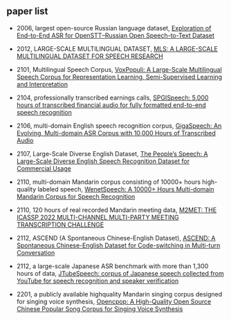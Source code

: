 ## paper list

- 2006, largest open-source Russian language dataset, [Exploration of End-to-End ASR for OpenSTT–Russian Open Speech-to-Text Dataset](https://arxiv.org/pdf/2006.08274.pdf)

- 2012, LARGE-SCALE MULTILINGUAL DATASET, [MLS: A LARGE-SCALE MULTILINGUAL DATASET FOR SPEECH RESEARCH](https://arxiv.org/abs/2012.03411)

- 2101, Multilingual Speech Corpus, [VoxPopuli: A Large-Scale Multilingual Speech Corpus for Representation Learning, Semi-Supervised Learning and Interpretation](https://arxiv.org/pdf/2101.00390.pdf)

- 2104, professionally transcribed earnings calls, [SPGISpeech: 5,000 hours of transcribed financial audio for fully formatted end-to-end speech recognition](https://arxiv.org/abs/2104.02014)

- 2106, multi-domain English speech recognition corpus, [GigaSpeech: An Evolving, Multi-domain ASR Corpus with 10,000 Hours of Transcribed Audio](https://arxiv.org/abs/2106.06909)

- 2107, Large-Scale Diverse English Dataset, [The People’s Speech: A Large-Scale Diverse English Speech Recognition Dataset for Commercial Usage](https://openreview.net/pdf?id=R8CwidgJ0yT)

- 2110, multi-domain Mandarin corpus consisting of 10000+ hours high-quality labeled speech, [WenetSpeech: A 10000+ Hours Multi-domain Mandarin Corpus for Speech Recognition](https://arxiv.org/abs/2110.03370)

- 2110, 120 hours of real recorded Mandarin meeting data, [M2MET: THE ICASSP 2022 MULTI-CHANNEL MULTI-PARTY MEETING TRANSCRIPTION CHALLENGE](https://arxiv.org/pdf/2110.07393.pdf)

- 2112, ASCEND (A Spontaneous Chinese-English Dataset), [ASCEND: A Spontaneous Chinese-English Dataset for Code-switching in Multi-turn Conversation](https://arxiv.org/pdf/2112.06223.pdf)

- 2112, a large-scale Japanese ASR benchmark with more than 1,300 hours of data, [JTubeSpeech: corpus of Japanese speech collected from YouTube for speech recognition and speaker verification](https://arxiv.org/abs/2112.09323)

- 2201,  a publicly available highquality Mandarin singing corpus designed for singing voice synthesis, [Opencpop: A High-Quality Open Source Chinese Popular Song Corpus for Singing Voice Synthesis](https://arxiv.org/pdf/2201.07429.pdf)
